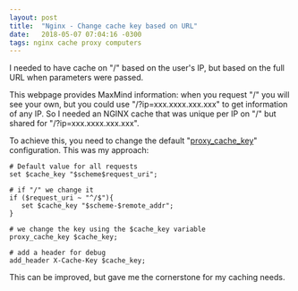 ```yaml
---
layout: post
title:  "Nginx - Change cache key based on URL"
date:   2018-05-07 07:04:16 -0300
tags: nginx cache proxy computers
---
```

I needed to have cache on "/" based on the user's IP, but based on the full URL when parameters were passed. 

This webpage provides MaxMind information: when you request "/" you will see your own, but you could use "/?ip=xxx.xxxx.xxx.xxx" to get information of any IP. So I needed an NGINX cache that was unique per IP on "/" but shared for "/?ip=xxx.xxxx.xxx.xxx".

To achieve this, you need to change the default "[proxy_cache_key](http://nginx.org/en/docs/http/ngx_http_proxy_module.html#proxy_cache_key)" configuration. This was my approach:

```
# Default value for all requests
set $cache_key "$scheme$request_uri";

# if "/" we change it
if ($request_uri ~ "^/$"){
   set $cache_key "$scheme-$remote_addr";
}

# we change the key using the $cache_key variable
proxy_cache_key $cache_key;

# add a header for debug
add_header X-Cache-Key $cache_key;
```

This can be improved, but gave me the cornerstone for my caching needs.
